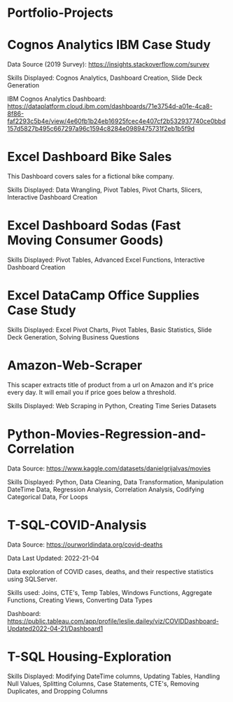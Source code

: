 # Portfolio-Projects

# Cognos Analytics IBM Case Study
Data Source (2019 Survey): https://insights.stackoverflow.com/survey

Skills Displayed: Cognos Analytics, Dashboard Creation, Slide Deck Generation

IBM Cognos Analytics Dashboard:
https://dataplatform.cloud.ibm.com/dashboards/71e3754d-a01e-4ca8-8f86-faf2293c5b4e/view/4e60fb1b24eb16925fcec4e407cf2b532937740ce0bbd157d5827b495c667297a96c1594c8284e0989475731f2eb1b5f9d 

# Excel Dashboard Bike Sales

This Dashboard covers sales for a fictional bike company.

Skills Displayed: Data Wrangling, Pivot Tables, Pivot Charts, Slicers, Interactive Dashboard Creation 

# Excel Dashboard Sodas (Fast Moving Consumer Goods)

Skills Displayed: Pivot Tables, Advanced Excel Functions, Interactive Dashboard Creation

# Excel DataCamp Office Supplies Case Study

Skills Displayed: Excel Pivot Charts, Pivot Tables, Basic Statistics, Slide Deck Generation, Solving Business Questions

# Amazon-Web-Scraper

This scaper extracts title of product from a url on Amazon and it's price every day. It will email you if price goes below a threshold.

Skills Displayed: Web Scraping in Python, Creating Time Series Datasets

# Python-Movies-Regression-and-Correlation

Data Source: https://www.kaggle.com/datasets/danielgrijalvas/movies

Skills Displayed: Python, Data Cleaning, Data Transformation, Manipulation DateTime Data, Regression Analysis, Correlation Analysis, Codifying Categorical Data, For Loops

# T-SQL-COVID-Analysis
Data Source: https://ourworldindata.org/covid-deaths

Data Last Updated: 2022-21-04

Data exploration of COVID cases, deaths, and their respective statistics using SQLServer.

Skills used: Joins, CTE's, Temp Tables, Windows Functions, Aggregate Functions, Creating Views, Converting Data Types

Dashboard: https://public.tableau.com/app/profile/leslie.dailey/viz/COVIDDashboard-Updated2022-04-21/Dashboard1 

# T-SQL Housing-Exploration

Skills Displayed: Modifying DateTime columns, Updating Tables, Handling Null Values, Splitting Columns, Case Statements, CTE's, Removing Duplicates, and Dropping Columns


